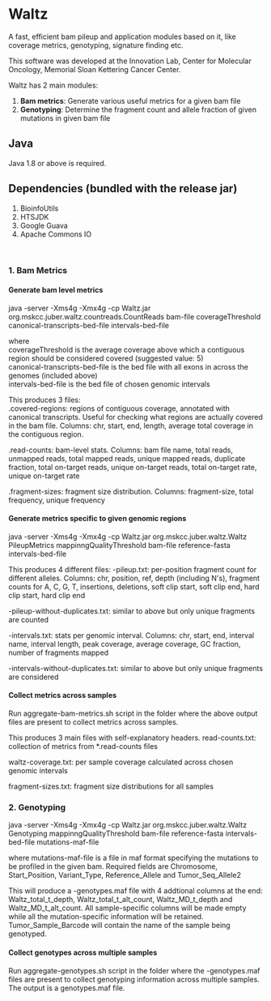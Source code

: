 # Waltz

A fast, efficient bam pileup and application modules based on it, like coverage metrics, genotyping, signature finding etc.

This software was developed at the Innovation Lab, Center for Molecular Oncology, Memorial Sloan Kettering Cancer Center.
<br/>


Waltz has 2 main modules:  
1. **Bam metrics**: Generate various useful metrics for a given bam file
2. **Genotyping**: Determine the fragment count and allele fraction of given mutations in given bam file


## Java
Java 1.8 or above is required.

## Dependencies (bundled with the release jar)

1. BioinfoUtils
2. HTSJDK
3. Google Guava
4. Apache Commons IO

<br/>

### 1. Bam Metrics

#### Generate bam level metrics

java -server -Xms4g -Xmx4g -cp Waltz.jar org.mskcc.juber.waltz.countreads.CountReads bam-file coverageThreshold canonical-transcripts-bed-file intervals-bed-file

where  
coverageThreshold is the average coverage above which a contiguous region should be considered covered (suggested value: 5)  
canonical-transcripts-bed-file is the bed file with all exons in across the genomes (included above)  
intervals-bed-file is the bed file of chosen genomic intervals  


This produces 3 files:  
.covered-regions: regions of contiguous coverage, annotated with canonical transcripts. Useful for checking what regions are actually covered in the bam file. Columns: chr, start, end, length, average total coverage in the contiguous region.

.read-counts: bam-level stats. Columns: bam file name, total reads, unmapped reads, total mapped reads, unique mapped reads, duplicate fraction, total on-target reads, unique on-target reads, total on-target rate, unique on-target rate

.fragment-sizes: fragment size distribution. Columns: fragment-size, total frequency, unique frequency

 
#### Generate metrics specific to given genomic regions

java -server -Xms4g -Xmx4g -cp Waltz.jar org.mskcc.juber.waltz.Waltz PileupMetrics mappinngQualityThreshold bam-file reference-fasta intervals-bed-file

This produces 4 different files:
-pileup.txt: per-position fragment count for different alleles. Columns: chr, position, ref, depth (including N's), fragment counts for A, C, G, T, insertions, deletions, soft clip start, soft clip end, hard clip start, hard clip end

-pileup-without-duplicates.txt: similar to above but only unique fragments are counted

-intervals.txt: stats per genomic interval. Columns: chr, start, end, interval name, interval length, peak coverage, average coverage, GC fraction, number of fragments mapped

-intervals-without-duplicates.txt: similar to above but only unique fragments are considered


#### Collect metrics across samples

Run aggregate-bam-metrics.sh script in the folder where the above output files are present to collect metrics across samples.

This produces 3 main files with self-explanatory headers.
read-counts.txt: collection of metrics from *.read-counts files

waltz-coverage.txt: per sample coverage calculated across chosen genomic intervals

fragment-sizes.txt: fragment size distributions for all samples

 


### 2. Genotyping

java -server -Xms4g -Xmx4g -cp Waltz.jar org.mskcc.juber.waltz.Waltz Genotyping mappinngQualityThreshold bam-file reference-fasta intervals-bed-file mutations-maf-file

where
mutations-maf-file is a file in maf format specifying the mutations to be profiled in the given bam. Required fields are Chromosome, Start_Position, Variant_Type, Reference_Allele and Tumor_Seq_Allele2

This will produce a -genotypes.maf file with 4 addtional columns at the end: Waltz_total_t_depth, Waltz_total_t_alt_count, Waltz_MD_t_depth and Waltz_MD_t_alt_count. All sample-specific columns will be made empty while all the mutation-specific information will be retained. Tumor_Sample_Barcode will contain the name of the sample being genotyped.

#### Collect genotypes across multiple samples

Run aggregate-genotypes.sh script in the folder where the -genotypes.maf files are present to collect genotyping information across multiple samples. The output is a genotypes.maf file. 





















